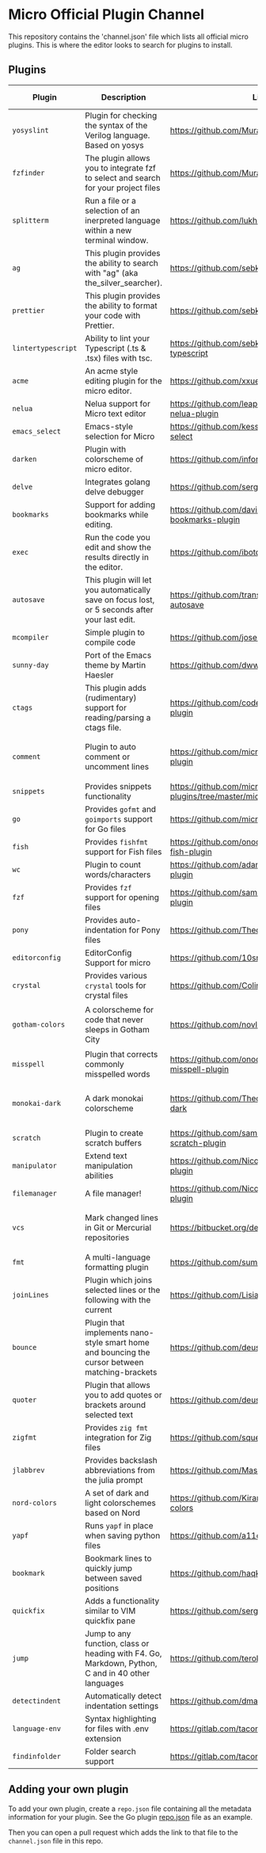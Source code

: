 # Micro Official Plugin Channel

This repository contains the 'channel.json' file which lists all official micro plugins. This is where the editor looks to search for plugins to install.

## Plugins

| Plugin          | Description                                             | Link                                                       | 2.0 Support                              |
| --------------- | ------------------------------------------------------- | -------------------------------------------------------    | ---------------------------------------- |
| `yosyslint`  | Plugin for checking the syntax of the Verilog language. Based on yosys | https://github.com/MuratovAS/micro-yosyslint   | :heavy_check_mark:                       |
| `fzfinder` | The plugin allows you to integrate fzf to select and search for your project files | https://github.com/MuratovAS/micro-fzfinder | :heavy_check_mark: |
| `splitterm` | Run a file or a selection of an inerpreted language within a new terminal window. | https://github.com/lukhof/splitterm | :heavy_check_mark: |
| `ag` | This plugin provides the ability to search with "ag" (aka the_silver_searcher). | https://github.com/sebkolind/micro-ag | :heavy_check_mark: |
| `prettier` | This plugin provides the ability to format your code with Prettier. | https://github.com/sebkolind/micro-prettier | :heavy_check_mark: |
| `lintertypescript` | Ability to lint your Typescript (.ts & .tsx) files with tsc. | https://github.com/sebkolind/micro-linter-typescript | :heavy_check_mark: |
| `acme` | An acme style editing plugin for the micro editor. | https://github.com/xxuejie/micro-acme | :heavy_check_mark: |
| `nelua` | Nelua support for Micro text editor | https://github.com/leapofazzam123/micro-nelua-plugin | :heavy_check_mark: |
| `emacs_select` | Emacs-style selection for Micro | https://github.com/kesslern/micro-emacs-select | :heavy_check_mark: |
| `darken` | Plugin with colorscheme of micro editor. | https://github.com/informeai/darken | :heavy_check_mark: |
| `delve` | Integrates golang delve debugger | https://github.com/serge-v/micro-delve | :heavy_check_mark: |
| `bookmarks` | Support for adding bookmarks while editing. | https://github.com/davidalbertainley/micro-bookmarks-plugin | :x: |
| `exec` | Run the code you edit and show the results directly in the editor. | https://github.com/ibotdeu/exec-plugin | :x: |
| `autosave` | This plugin will let you automatically save on focus lost, or 5 seconds after your last edit. | https://github.com/transmutrix/micro-plugin-autosave | :x: |
| `mcompiler` | Simple plugin to compile code | https://github.com/joselbr2099/mcompiler |:x: |
| `sunny-day` | Port of the Emacs theme by Martin Haesler | https://github.com/dwwmmn/micro-sunny-day | :heavy_check_mark: |
| `ctags`         | This plugin adds (rudimentary) support for reading/parsing a ctags file. | https://github.com/codezapper/micro-ctags-plugin | :x:  |
| `comment`       | Plugin to auto comment or uncomment lines               | https://github.com/micro-editor/comment-plugin             | :heavy_check_mark: (provided by default) |
| `snippets`      | Provides snippets functionality                         | https://github.com/micro-editor/updated-plugins/tree/master/micro-snippets-plugin         | :heavy_check_mark:                       |
| `go`            | Provides `gofmt` and `goimports` support for Go files   | https://github.com/micro-editor/go-plugin                  | :heavy_check_mark:                       |
| `fish`          | Provides `fishfmt` support for Fish files               | https://github.com/onodera-punpun/micro-fish-plugin        | :heavy_check_mark:                       |
| `wc`            | Plugin to count words/characters                        | https://github.com/adamnpeace/micro-wc-plugin              | :heavy_check_mark:                       |
| `fzf`           | Provides `fzf` support for opening files                | https://github.com/samdmarshall/micro-fzf-plugin           | :heavy_check_mark:                       |
| `pony`          | Provides auto-indentation for Pony files                | https://github.com/Theodus/micro-pony-plugin               | :heavy_check_mark:                       |
| `editorconfig`  | EditorConfig Support for micro                          | https://github.com/10sr/editorconfig-micro                 | :heavy_check_mark:                       |
| `crystal`       | Provides various `crystal` tools for crystal files      | https://github.com/ColinRioux/micro-crystal                | :heavy_check_mark:                       |
| `gotham-colors` | A colorscheme for code that never sleeps in Gotham City | https://github.com/novln/micro-gotham-colors               | :heavy_check_mark: (provided by default) |
| `misspell`      | Plugin that corrects commonly misspelled words          | https://github.com/onodera-punpun/micro-misspell-plugin    | :heavy_check_mark:                       |
| `monokai-dark`  | A dark monokai colorscheme                              | https://github.com/Theodus/micro-monokai-dark              | :heavy_check_mark: (provided by default) |
| `scratch`       | Plugin to create scratch buffers                        | https://github.com/samdmarshall/micro-scratch-plugin       | :x:                                      |
| `manipulator`   | Extend text manipulation abilities                      | https://github.com/NicolaiSoeborg/manipulator-plugin       | :heavy_check_mark:                       |
| `filemanager`   | A file manager!                                         | https://github.com/NicolaiSoeborg/filemanager-plugin       | :heavy_check_mark:                       |
| `vcs`           | Mark changed lines in Git or Mercurial repositories     | https://bitbucket.org/dermetfan/micro-vcs                  | :heavy_check_mark: (provided by default) |
| `fmt`           | A multi-language formatting plugin                      | https://github.com/sum01/fmt-micro                         | :x:                                      |
| `joinLines`     | Plugin which joins selected lines or the following with the current | https://github.com/Lisiadito/join-lines-plugin | :heavy_check_mark:                       |
| `bounce`     | Plugin that implements nano-style smart home and bouncing the cursor between matching-brackets | https://github.com/deusnefum/micro-bounce | :heavy_check_mark:                       |
| `quoter`     | Plugin that allows you to add quotes or brackets around selected text | https://github.com/deusnefum/micro-quoter | :heavy_check_mark:                       |
| `zigfmt`        | Provides `zig fmt` integration for Zig files            | https://github.com/squeek502/micro-zigfmt                  | :heavy_check_mark:                       |
| `jlabbrev`      | Provides backslash abbreviations from the julia prompt  | https://github.com/MasFlam/jlabbrev                        | :heavy_check_mark:                       |
| `nord-colors`   | A set of dark and light colorschemes based on Nord      | https://github.com/KiranWells/micro-nord-tc-colors         | :heavy_check_mark:                       |
| `yapf`          | Runs `yapf` in place when saving python files           | https://github.com/a11ce/micro-yapf                        | :heavy_check_mark:                       |
| `bookmark`      | Bookmark lines to quickly jump between saved positions  | https://github.com/haqk/micro-bookmark                     | :heavy_check_mark:                       |
| `quickfix`      | Adds a functionality similar to VIM quickfix pane       | https://github.com/serge-v/micro-quickfix                  | :heavy_check_mark:                       |
| `jump`      | Jump to any function, class or heading with F4. Go, Markdown, Python, C and in 40 other languages | https://github.com/terokarvinen/micro-jump   | :heavy_check_mark:      |
| `detectindent`  | Automatically detect indentation settings               | https://github.com/dmaluka/micro-detectindent              | :heavy_check_mark:                       |
| `language-env`  | Syntax highlighting for files with .env extension       | https://gitlab.com/taconi/micro-language-env               | :heavy_check_mark:                       |
| `findinfolder`  | Folder search support                                   | https://gitlab.com/taconi/micro-findinfolder               | :heavy_check_mark:                       |


## Adding your own plugin

To add your own plugin, create a `repo.json` file containing all the metadata information for your plugin. See the Go plugin [repo.json](https://github.com/micro-editor/go-plugin/blob/master/repo.json) file as an example.

Then you can open a pull request which adds the link to that file to the `channel.json` file in this repo.
